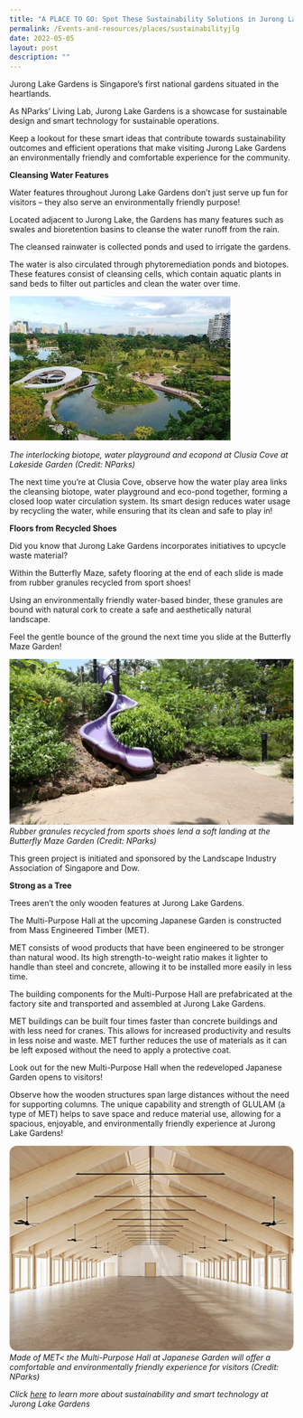```yaml
---
title: "A PLACE TO GO: Spot These Sustainability Solutions in Jurong Lake Gardens!"
permalink: /Events-and-resources/places/sustainabilityjlg
date: 2022-05-05
layout: post
description: ""
---
```

Jurong Lake Gardens is Singapore’s first national gardens situated in the heartlands. 

As NParks’ Living Lab, Jurong Lake Gardens is a showcase for sustainable design and smart technology for sustainable operations. 

Keep a lookout for these smart ideas that contribute towards sustainability outcomes and efficient operations that make visiting Jurong Lake Gardens an environmentally friendly and comfortable experience for the community. 

**Cleansing Water Features**

Water features throughout Jurong Lake Gardens don’t just serve up fun for visitors – they also serve an environmentally friendly purpose!

Located adjacent to Jurong Lake, the Gardens has many features such as swales and bioretention basins to cleanse the water runoff from the rain. 

The cleansed rainwater is collected ponds and used to irrigate the gardens. 

The water is also circulated through phytoremediation ponds and biotopes. These features consist of cleansing cells, which contain aquatic plants in sand beds to filter out particles and clean the water over time.

![](/images/Clusia%20Cove.jpg)

*The interlocking biotope, water playground and ecopond at Clusia Cove at Lakeside Garden (Credit: NParks)*

The next time you’re at Clusia Cove, observe how the water play area links the cleansing biotope, water playground and eco-pond together, forming a closed loop water circulation system. Its smart design reduces water usage by recycling the water, while ensuring that its clean and safe to play in!

**Floors from Recycled Shoes**

Did you know that Jurong Lake Gardens incorporates initiatives to upcycle waste material?

Within the Butterfly Maze, safety flooring at the end of each slide is made from rubber granules recycled from sport shoes!

Using an environmentally friendly water-based binder, these granules are bound with natural cork to create a safe and aesthetically natural landscape.

Feel the gentle bounce of the ground the next time you slide at the Butterfly Maze Garden!

![](/images/Slide.jpg)
*Rubber granules recycled from sports shoes lend a soft landing at the Butterfly Maze Garden (Credit: NParks)*

This green project is initiated and sponsored by the Landscape Industry Association of Singapore and Dow. 

**Strong as a Tree**

Trees aren’t the only wooden features at Jurong Lake Gardens. 

The Multi-Purpose Hall at the upcoming Japanese Garden is constructed from Mass Engineered Timber (MET). 

MET consists of wood products that have been engineered to be stronger than natural wood. Its high strength-to-weight ratio makes it lighter to handle than steel and concrete, allowing it to be installed more easily in less time. 

The building components for the Multi-Purpose Hall are prefabricated at the factory site and transported and assembled at Jurong Lake Gardens. 

MET buildings can be built four times faster than concrete buildings and with less need for cranes. This allows for increased productivity and results in less noise and waste. MET further reduces the use of materials as it can be left exposed without the need to apply a protective coat. 

Look out for the new Multi-Purpose Hall when the redeveloped Japanese Garden opens to visitors!

Observe how the wooden structures span large distances without the need for supporting columns. The unique capability and strength of GLULAM (a type of MET) helps to save space and reduce material use, allowing for a spacious, enjoyable, and environmentally friendly experience at Jurong Lake Gardens!

![](/images/MET%20hall.png)
*Made of MET< the Multi-Purpose Hall at Japanese Garden will offer a comfortable and environmentally friendly experience for visitors (Credit: NParks)*

*Click [here](https://www.nparks.gov.sg/juronglakegardens/who-we-are/jurong-lake-gardens) to learn more about sustainability and smart technology at Jurong Lake Gardens*
